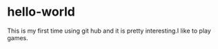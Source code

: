# hello-world
This is my first time using git hub and it is pretty interesting.I like to play games.
